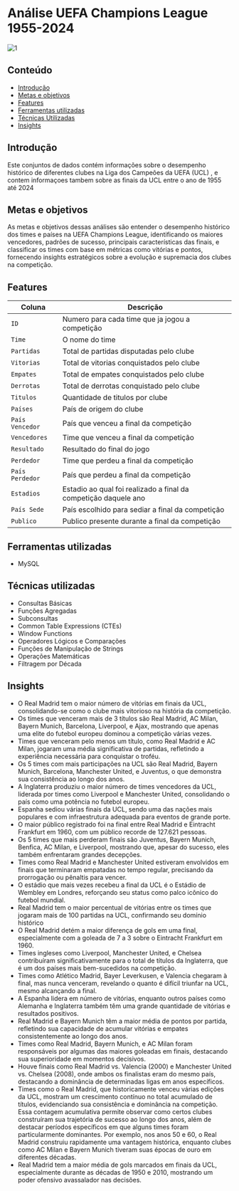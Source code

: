 # Análise UEFA Champions League 1955-2024
![1](https://github.com/user-attachments/assets/897d69f1-d66d-4f4d-95d0-f8cf39138368)

## Conteúdo

- [Introdução](#introdução)
- [Metas e objetivos](#metas-e-objetivos)
- [Features](#features)
- [Ferramentas utilizadas](#ferramentas-utilizadas)
- [Técnicas Utilizadas](#técnicas-utilizadas)
- [Insights](#insights)

 ## Introdução
Este conjuntos de dados contém informações sobre o desempenho histórico de diferentes clubes na Liga dos Campeões da UEFA (UCL) , e contem informaçoes tambem sobre as finais da UCL entre o ano de 1955 até 2024

## Metas e objetivos
As metas e objetivos dessas análises são entender o desempenho histórico dos times e países na UEFA Champions League, identificando os maiores vencedores, padrões de sucesso, principais características das finais, e classificar os times com base em métricas como vitórias e pontos, fornecendo insights estratégicos sobre a evolução e supremacia dos clubes na competição.

## Features
| Coluna          | Descrição                                                   |
|-----------------|-------------------------------------------------------------|
| `ID`    	  | Numero para cada time que ja jogou a competição                            |
| `Time`        | O nome do time                                                      |
| `Partidas` | Total de partidas disputadas pelo clube                                                    |
| `Vitorias`       | Total de vitorias conquistados pelo clube                                           |
| `Empates`    	  | Total de empates conquistados pelo clube                            |
| `Derrotas`        | Total de derrotas conquistado pelo clube                                                      |
| `Titulos` | Quantidade de titulos por clube                                                    |
| `Países`       | País de origem do clube                                           |                                                
| `País Vencedor`    	  | País que venceu a final da competição                           |
| `Vencedores`        | Time que venceu a final da competição                                                      |
| `Resultado` | Resultado do final do jogo                                                    |
| `Perdedor`       | Time que perdeu a final da competição                                           |
| `País Perdedor`       | País que perdeu a final da competição                                           |
| `Estadios`       | Estadio ao qual foi realizado a final da competição daquele ano                                           |
| `País Sede`       | País escolhido para sediar a final da competição                                           |
| `Publico`       | Publico presente durante a final da competição                                          |

## Ferramentas utilizadas
- MySQL

## Técnicas utilizadas
- Consultas Básicas
- Funções Agregadas
- Subconsultas
- Common Table Expressions (CTEs)
- Window Functions
- Operadores Lógicos e Comparações
- Funções de Manipulação de Strings
- Operações Matemáticas
- Filtragem por Década

## Insights
- O Real Madrid tem o maior número de vitórias em finais da UCL, consolidando-se como o clube mais vitorioso na história da competição.
- Os times que venceram mais de 3 títulos são Real Madrid, AC Milan, Bayern Munich, Barcelona, Liverpool, e Ajax, mostrando que apenas uma elite do futebol europeu dominou a competição várias vezes.
- Times que venceram pelo menos um título, como Real Madrid e AC Milan, jogaram uma média significativa de partidas, refletindo a experiência necessária para conquistar o troféu.
- Os 5 times com mais participações na UCL são Real Madrid, Bayern Munich, Barcelona, Manchester United, e Juventus, o que demonstra sua consistência ao longo dos anos.
- A Inglaterra produziu o maior número de times vencedores da UCL, liderada por times como Liverpool e Manchester United, consolidando o país como uma potência no futebol europeu.
- Espanha sediou várias finais da UCL, sendo uma das nações mais populares e com infraestrutura adequada para eventos de grande porte.
- O maior público registrado foi na final entre Real Madrid e Eintracht Frankfurt em 1960, com um público recorde de 127.621 pessoas.
- Os 5 times que mais perderam finais são Juventus, Bayern Munich, Benfica, AC Milan, e Liverpool, mostrando que, apesar do sucesso, eles também enfrentaram grandes decepções.
- Times como Real Madrid e Manchester United estiveram envolvidos em finais que terminaram empatadas no tempo regular, precisando da prorrogação ou pênaltis para vencer.
- O estádio que mais vezes recebeu a final da UCL é o Estádio de Wembley em Londres, reforçando seu status como palco icônico do futebol mundial.
- Real Madrid tem o maior percentual de vitórias entre os times que jogaram mais de 100 partidas na UCL, confirmando seu domínio histórico
- O Real Madrid detém a maior diferença de gols em uma final, especialmente com a goleada de 7 a 3 sobre o Eintracht Frankfurt em 1960.
-  Times ingleses como Liverpool, Manchester United, e Chelsea contribuíram significativamente para o total de títulos da Inglaterra, que é um dos países mais bem-sucedidos na competição.
-  Times como Atlético Madrid, Bayer Leverkusen, e Valencia chegaram à final, mas nunca venceram, revelando o quanto é difícil triunfar na UCL, mesmo alcançando a final.
-  A Espanha lidera em número de vitórias, enquanto outros países como Alemanha e Inglaterra também têm uma grande quantidade de vitórias e resultados positivos.
-   Real Madrid e Bayern Munich têm a maior média de pontos por partida, refletindo sua capacidade de acumular vitórias e empates consistentemente ao longo dos anos.
-   Times como Real Madrid, Bayern Munich, e AC Milan foram responsáveis por algumas das maiores goleadas em finais, destacando sua superioridade em momentos decisivos.
-   Houve finais como Real Madrid vs. Valencia (2000) e Manchester United vs. Chelsea (2008), onde ambos os finalistas eram do mesmo país, destacando a dominância de determinadas ligas em anos específicos.
-   Times como o Real Madrid, que historicamente venceu várias edições da UCL, mostram um crescimento contínuo no total acumulado de títulos, evidenciando sua consistência e dominância na competição. Essa contagem acumulativa permite observar como certos clubes construíram sua trajetória de sucesso ao longo dos anos, além de destacar períodos específicos em que alguns times foram particularmente dominantes. Por exemplo, nos anos 50 e 60, o Real Madrid construiu rapidamente uma vantagem histórica, enquanto clubes como AC Milan e Bayern Munich tiveram suas épocas de ouro em diferentes décadas.
-   Real Madrid tem a maior média de gols marcados em finais da UCL, especialmente durante as décadas de 1950 e 2010, mostrando um poder ofensivo avassalador nas decisões.
